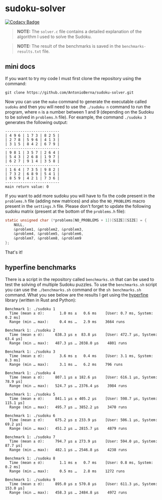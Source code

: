 # sudoku-solver

[![Codacy Badge](https://app.codacy.com/project/badge/Grade/1c00f9216d36419b86f0584dd6dafbc4)](https://app.codacy.com/gh/AntonioBerna/sudoku-solver/dashboard?utm_source=gh&utm_medium=referral&utm_content=&utm_campaign=Badge_grade)

> **NOTE:** The `solver.c` file contains a detailed explanation of the algorithm I used to solve the Sudoku.

> **NOTE:** The result of the benchmarks is saved in the `benchmarks-results.txt` file.

## mini docs

If you want to try my code I must first clone the repository using the command:

```
git clone https://github.com/AntonioBerna/sudoku-solver.git
```

Now you can use the `make` command to generate the executable called  `sudoku` and then you will need to use the `./sudoku n` command to run the program, where `n` is a number between 1 and 9 (depending on the Sudoku to be solved in `problems.h` file). For example, the command `./sudoku 3` generates the following output:

```
-------------------------
| 4 9 6 | 1 7 3 | 8 2 5 | 
| 2 7 8 | 5 9 6 | 4 1 3 | 
| 3 1 5 | 8 4 2 | 6 7 9 | 
-------------------------
| 9 8 1 | 3 5 7 | 2 6 4 | 
| 5 4 3 | 2 6 8 | 1 9 7 | 
| 6 2 7 | 9 1 4 | 3 5 8 | 
-------------------------
| 1 6 4 | 7 3 5 | 9 8 2 | 
| 7 3 2 | 6 8 9 | 5 4 1 | 
| 8 5 9 | 4 2 1 | 7 3 6 | 
-------------------------
main return value: 0
```

If you want to add more sudoku you will have to fix the code present in the `problems.h` file (adding new matrices) and also the `NO_PROBLEMS` macro present in the `settings.h` file. Please don't forget to update the following sudoku matrix (present at the bottom of the `problems.h` file):

```c
static unsigned char (*problems[NO_PROBLEMS + 1])[SIZE][SIZE] = {
    NULL,
    &problem1, &problem2, &problem3,
    &problem4, &problem5, &problem6,
    &problem7, &problem8, &problem9
};
```

That's it!

## hyperfine benchmarks

There is a script in the repository called `benchmarks.sh` that can be used to test the solving of multiple Sudoku puzzles. To use the `benchmarks.sh` script you can use the `./benchmarks.sh` command or the `sh benchmarks.sh` command. What you see below are the results I get using the [hyperfine](https://github.com/sharkdp/hyperfine) library (written in Rust and Python):

```
Benchmark 1: ./sudoku 1
  Time (mean ± σ):       1.0 ms ±   0.6 ms    [User: 0.7 ms, System: 0.2 ms]
  Range (min … max):     0.4 ms …   2.9 ms    3664 runs
 
Benchmark 1: ./sudoku 2
  Time (mean ± σ):     638.3 µs ±  83.8 µs    [User: 472.7 µs, System: 63.4 µs]
  Range (min … max):   487.3 µs … 2038.0 µs    4801 runs
 
Benchmark 1: ./sudoku 3
  Time (mean ± σ):       3.6 ms ±   0.4 ms    [User: 3.1 ms, System: 0.3 ms]
  Range (min … max):     3.1 ms …   6.2 ms    796 runs
 
Benchmark 1: ./sudoku 4
  Time (mean ± σ):     807.1 µs ± 182.6 µs    [User: 616.1 µs, System: 78.9 µs]
  Range (min … max):   524.7 µs … 2376.4 µs    3984 runs
 
Benchmark 1: ./sudoku 5
  Time (mean ± σ):     841.1 µs ± 405.2 µs    [User: 598.7 µs, System: 115.1 µs]
  Range (min … max):   495.7 µs … 3852.2 µs    3470 runs
 
Benchmark 1: ./sudoku 6
  Time (mean ± σ):     675.2 µs ± 233.9 µs    [User: 506.1 µs, System: 69.2 µs]
  Range (min … max):   451.2 µs … 2815.7 µs    4879 runs
 
Benchmark 1: ./sudoku 7
  Time (mean ± σ):     794.7 µs ± 273.9 µs    [User: 594.0 µs, System: 87.7 µs]
  Range (min … max):   482.1 µs … 2546.8 µs    4238 runs
 
Benchmark 1: ./sudoku 8
  Time (mean ± σ):       1.1 ms ±   0.7 ms    [User: 0.8 ms, System: 0.2 ms]
  Range (min … max):     0.5 ms …   2.8 ms    1272 runs
 
Benchmark 1: ./sudoku 9
  Time (mean ± σ):     895.0 µs ± 570.8 µs    [User: 611.3 µs, System: 153.0 µs]
  Range (min … max):   458.3 µs … 2484.8 µs    4972 runs
```
